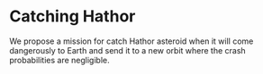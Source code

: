 Catching Hathor
==============

We propose a mission for catch Hathor asteroid when it will come dangerously to Earth and send it to a new orbit where the crash probabilities are negligible.

